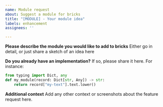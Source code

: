 ```yaml
---
name: Module request
about: Suggest a module for bricks
title: "[MODULE] - Your module idea"
labels: enhancement
assignees: ''

---
```


**Please describe the module you would like to add to bricks**
Either go in detail, or just share a sketch of an idea here

**Do you already have an implementation?**
If so, please share it here. For instance:
```python
from typing import Dict, any
def my_module(record: Dict[str, Any]) -> str:
    return record["my-text"].text.lower()
```

**Additional context**
Add any other context or screenshots about the feature request here.
